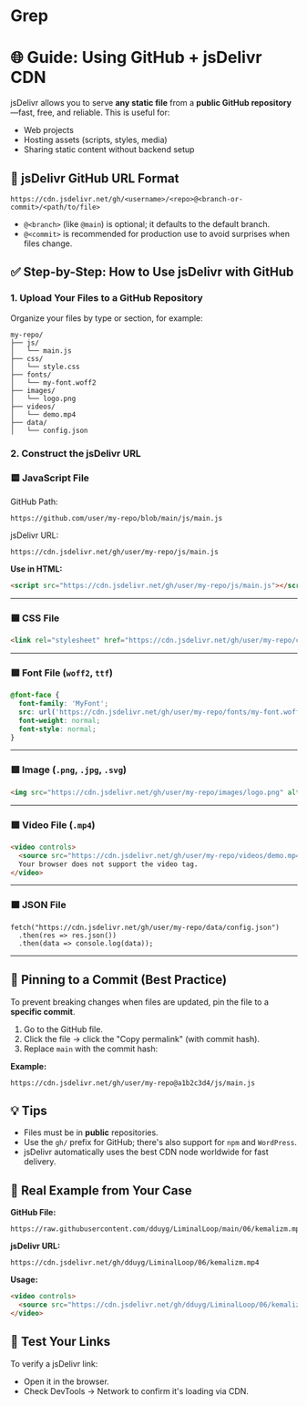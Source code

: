 # Grep

# 🌐 Guide: Using GitHub + jsDelivr CDN

jsDelivr allows you to serve **any static file** from a **public GitHub repository**—fast, free, and reliable. This is useful for:

- Web projects
- Hosting assets (scripts, styles, media)
- Sharing static content without backend setup

## 🔧 jsDelivr GitHub URL Format

```
https://cdn.jsdelivr.net/gh/<username>/<repo>@<branch-or-commit>/<path/to/file>
```

- `@<branch>` (like `@main`) is optional; it defaults to the default branch.
- `@<commit>` is recommended for production use to avoid surprises when files change.

## ✅ Step-by-Step: How to Use jsDelivr with GitHub

### 1. Upload Your Files to a GitHub Repository

Organize your files by type or section, for example:

```
my-repo/
├── js/
│   └── main.js
├── css/
│   └── style.css
├── fonts/
│   └── my-font.woff2
├── images/
│   └── logo.png
├── videos/
│   └── demo.mp4
├── data/
│   └── config.json
```

### 2. Construct the jsDelivr URL

### 🟨 JavaScript File

GitHub Path:

```
https://github.com/user/my-repo/blob/main/js/main.js
```

jsDelivr URL:

```
https://cdn.jsdelivr.net/gh/user/my-repo/js/main.js
```

**Use in HTML:**

```html
<script src="https://cdn.jsdelivr.net/gh/user/my-repo/js/main.js"></script>
```

---

### 🟦 CSS File

```html
<link rel="stylesheet" href="https://cdn.jsdelivr.net/gh/user/my-repo/css/style.css">
```

---

### 🟪 Font File (`woff2`, `ttf`)

```css
@font-face {
  font-family: 'MyFont';
  src: url('https://cdn.jsdelivr.net/gh/user/my-repo/fonts/my-font.woff2') format('woff2');
  font-weight: normal;
  font-style: normal;
}
```

---

### 🟥 Image (`.png`, `.jpg`, `.svg`)

```html
<img src="https://cdn.jsdelivr.net/gh/user/my-repo/images/logo.png" alt="Logo">
```

---

### 🟩 Video File (`.mp4`)

```html
<video controls>
  <source src="https://cdn.jsdelivr.net/gh/user/my-repo/videos/demo.mp4" type="video/mp4">
  Your browser does not support the video tag.
</video>
```

---

### 🟫 JSON File

```
fetch("https://cdn.jsdelivr.net/gh/user/my-repo/data/config.json")
  .then(res => res.json())
  .then(data => console.log(data));
```

---

## 📌 Pinning to a Commit (Best Practice)

To prevent breaking changes when files are updated, pin the file to a **specific commit**.

1. Go to the GitHub file.
2. Click the file → click the "Copy permalink" (with commit hash).
3. Replace `main` with the commit hash:

**Example:**

```
https://cdn.jsdelivr.net/gh/user/my-repo@a1b2c3d4/js/main.js
```

## 💡 Tips

- Files must be in **public** repositories.
- Use the `gh/` prefix for GitHub; there's also support for `npm` and `WordPress`.
- jsDelivr automatically uses the best CDN node worldwide for fast delivery.

## 🔗 Real Example from Your Case

**GitHub File:**

```
https://raw.githubusercontent.com/dduyg/LiminalLoop/main/06/kemalizm.mp4
```

**jsDelivr URL:**

```
https://cdn.jsdelivr.net/gh/dduyg/LiminalLoop/06/kemalizm.mp4
```

**Usage:**

```html
<video controls>
  <source src="https://cdn.jsdelivr.net/gh/dduyg/LiminalLoop/06/kemalizm.mp4" type="video/mp4">
</video>
```

## 🧪 Test Your Links

To verify a jsDelivr link:

- Open it in the browser.
- Check DevTools → Network to confirm it's loading via CDN.